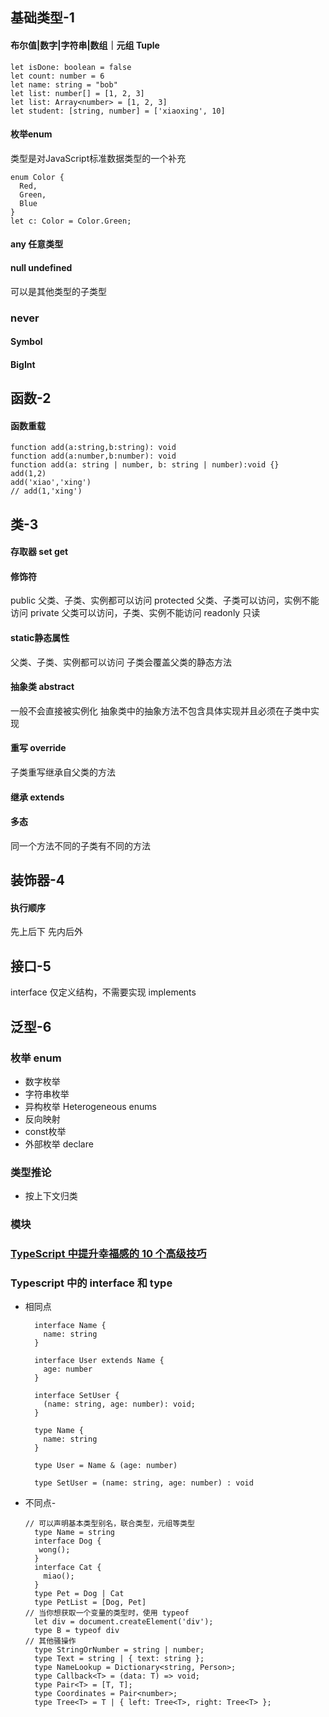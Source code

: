 ## 基础类型-1
#### 布尔值|数字|字符串|数组｜元组 Tuple
```
let isDone: boolean = false
let count: number = 6
let name: string = "bob"
let list: number[] = [1, 2, 3]
let list: Array<number> = [1, 2, 3]
let student: [string, number] = ['xiaoxing', 10]
```
#### 枚举enum
类型是对JavaScript标准数据类型的一个补充
```
enum Color {
  Red, 
  Green, 
  Blue
}
let c: Color = Color.Green;
```
#### any 任意类型
#### null undefined 
可以是其他类型的子类型
### never
#### Symbol
#### BigInt

## 函数-2
#### 函数重载
```
function add(a:string,b:string): void
function add(a:number,b:number): void
function add(a: string | number, b: string | number):void {}
add(1,2)
add('xiao','xing')
// add(1,'xing')
```

## 类-3
#### 存取器 set get
#### 修饰符
public 父类、子类、实例都可以访问
protected  父类、子类可以访问，实例不能访问
private 父类可以访问，子类、实例不能访问
readonly 只读
#### static静态属性
父类、子类、实例都可以访问
子类会覆盖父类的静态方法
#### 抽象类 abstract
一般不会直接被实例化
抽象类中的抽象方法不包含具体实现并且必须在子类中实现
#### 重写 override 
子类重写继承自父类的方法
#### 继承 extends
#### 多态 
同一个方法不同的子类有不同的方法


## 装饰器-4
#### 执行顺序
先上后下 先内后外


## 接口-5
interface 仅定义结构，不需要实现
implements

## 泛型-6


### 枚举 enum

- 数字枚举
- 字符串枚举
- 异构枚举 Heterogeneous enums
- 反向映射
- const枚举
- 外部枚举 declare

### 类型推论
- 按上下文归类

### 模块





### [TypeScript 中提升幸福感的 10 个高级技巧](https://segmentfault.com/a/1190000039030887)


### Typescript 中的 interface 和 type

- 相同点
  ```
    interface Name {
      name: string
    }

    interface User extends Name {
      age: number
    }

    interface SetUser {
      (name: string, age: number): void;
    }

    type Name {
      name: string
    }

    type User = Name & (age: number)

    type SetUser = (name: string, age: number) : void

  ```

- 不同点-

  ```
  // 可以声明基本类型别名，联合类型，元组等类型
    type Name = string
    interface Dog {
     wong();
    }
    interface Cat {
      miao();
    }
    type Pet = Dog | Cat
    type PetList = [Dog, Pet]
  // 当你想获取一个变量的类型时，使用 typeof
    let div = document.createElement('div');
    type B = typeof div
  // 其他骚操作
    type StringOrNumber = string | number; 
    type Text = string | { text: string }; 
    type NameLookup = Dictionary<string, Person>; 
    type Callback<T> = (data: T) => void; 
    type Pair<T> = [T, T]; 
    type Coordinates = Pair<number>; 
    type Tree<T> = T | { left: Tree<T>, right: Tree<T> };
  ```
